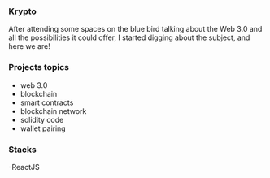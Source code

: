 ### Krypto

After attending some spaces on the blue bird talking about the Web 3.0 and all the possibilities it could offer, I started digging about the subject, and here we are!

### Projects topics

- web 3.0
- blockchain
- smart contracts
- blockchain network
- solidity code
- wallet pairing

### Stacks

-ReactJS
